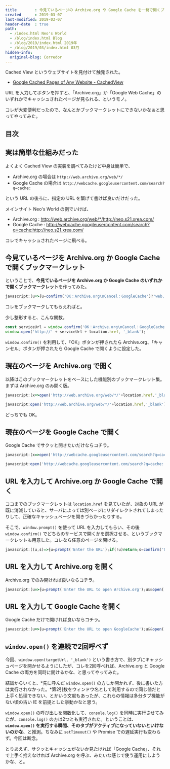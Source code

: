 ```yaml
---
title        : 今見ているページの Archive.org や Google Cache を一発で開くブックマークレット
created      : 2019-03-07
last-modified: 2019-03-07
header-date  : true
path:
  - /index.html Neo's World
  - /blog/index.html Blog
  - /blog/2019/index.html 2019年
  - /blog/2019/03/index.html 03月
hidden-info:
  original-blog: Corredor
---
```


Cached View というウェブサイトを見付けて触発された。

- [Google Cached Pages of Any Website - CachedView](http://cachedview.com/)

URL を入力してボタンを押すと、「Archive.org」か「Google Web Cache」のいずれかでキャッシュされたページが見られる、というモノ。

コレが大変便利だったので、なんとかブックマークレットにできないかなぁと思ってやってみた。

## 目次

## 実は簡単な仕組みだった

よくよく Cached View の実装を調べてみたけど中身は簡単で、

- Archive.org の場合は `http://web.archive.org/web/*/`
- Google Cache の場合は `http://webcache.googleusercontent.com/search?q=cache:`

という URL の後ろに、指定の URL を繋げて書けば良いだけだった。

メインサイト Neo's World の例でいけば、

- Archive.org : <http://web.archive.org/web/*/http://neo.s21.xrea.com/>
- Google Cache : <http://webcache.googleusercontent.com/search?q=cache:http://neo.s21.xrea.com/>

コレでキャッシュされたページに飛べる。

## 今見ているページを Archive.org か Google Cache で開くブックマークレット

ということで、**今見ているページを Archive.org か Google Cache のいずれかで開くブックマークレット**を作ってみた。

```javascript
javascript:(u=>{u=confirm('OK：Archive.org\nCancel：GoogleCache')?'web.archive.org/web/*/':'webcache.googleusercontent.com/search?q=cache:';open('http://'+u+location.href,'_blank')})();
```

コレをブックマークしてもらえればと。

少し整形すると、こんな関数。

```javascript
const serviceUrl = window.confirm('OK：Archive.org\nCancel：GoogleCache') ? 'web.archive.org/web/*/' : 'webcache.googleusercontent.com/search?q=cache:';
window.open('http://' + serviceUrl + location.href, '_blank');
```

`window.confirm()` を利用して、「OK」ボタンが押されたら Archive.org、「キャンセル」ボタンが押されたら Google Cache で開くように設定した。

## 現在のページを Archive.org で開く

以降はこのブックマークレットをベースにした機能別のブックマークレット集。まずは Archive.org のみ開く版。

```javascript
javascript:(x=>open('http://web.archive.org/web/*/'+location.href,'_blank'))();

javascript:open('http://web.archive.org/web/*/'+location.href,'_blank');
```

どっちでも OK。

## 現在のページを Google Cache で開く

Google Cache でサクッと開きたいだけならコチラ。

```javascript
javascript:(x=>open('http://webcache.googleusercontent.com/search?q=cache:'+location.href,'_blank'))();

javascript:open('http://webcache.googleusercontent.com/search?q=cache:'+location.href,'_blank');
```

## URL を入力して Archive.org か Google Cache で開く

ココまでのブックマークレットは `location.href` を見ていたが、対象の URL が既に消滅していると、サーバによっては別ページにリダイレクトされてしまったりして、正確なキャッシュページを開きづらかったりする。

そこで、`window.prompt()` を使って URL を入力してもらい、その後 `window.confirm()` でどちらのサービスで開くかを選択させる、というブックマークレットも用意した。コレなら任意のページを開ける。

```javascript
javascript:((u,s)=>{u=prompt('Enter the URL');if(!u)return;s=confirm('OK：Archive.org\nCancel：GoogleCache')?'web.archive.org/web/*/':'webcache.googleusercontent.com/search?q=cache:';open('http://'+s+u,'_blank')})();
```

## URL を入力して Archive.org を開く

Archive.org でのみ開ければ良いならコチラ。

```javascript
javascript:(u=>{u=prompt('Enter the URL to open Archive.org');u&&open('http://web.archive.org/web/*/'+u,'_blank')})();
```

## URL を入力して Google Cache を開く

Google Cache だけで開ければ良いならコチラ。

```javascript
javascript:(u=>{u=prompt('Enter the URL to open GoogleCache');u&&open('http://webcache.googleusercontent.com/search?q=cache:'+u,'_blank')})();
```

## `window.open()` を連続で2回呼べず

今回、`window.open(targetUrl, '_blank')` という書き方で、別タブにキャッシュページを開かせるようにしたが、コレを2回呼べれば、Archive.org と Google Cache の両方を同時に開けるかな、と思ってやってみた。

結論からいくと、*先に呼んだ `window.open()` の方しか開かれず、後に書いた方は実行されなかった。*第2引数をウィンドウ名として利用するので同じ値だと上手く処理できない、とかいう文献もあったが、これらの情報は多分タブ機能がない頃の古い IE を前提とした挙動かなと思う。

`window.open()` の呼び出しを関数化して、`console.log()` を同時に実行させてみたが、`console.log()` の方は2つとも実行された。ということは、**`window.open()` を実行する瞬間、そのタブがアクティブになっていないといけないのかな**、と推測。ちなみに `setTimeout()` や Promise での遅延実行も変わらず。今回は断念。

とりあえず、サクッとキャッシュがないか見たければ「Google Cache」、それで上手く拾えなければ Archive.org を呼ぶ、みたいな感じで使う運用にしようかな、と。
